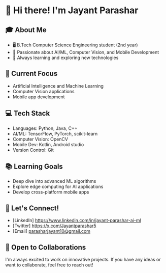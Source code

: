 # 👋 Hi there! I'm Jayant Parashar

## 🎓 About Me
- 🖥️ B.Tech Computer Science Engineering student (2nd year)
- 🧠 Passionate about AI/ML, Computer Vision, and Mobile Development
- 🌱 Always learning and exploring new technologies

## 🔭 Current Focus
- Artificial Intelligence and Machine Learning
- Computer Vision applications
- Mobile app development

## 💻 Tech Stack
- Languages: Python, Java, C++
- AI/ML: TensorFlow, PyTorch, scikit-learn
- Computer Vision: OpenCV
- Mobile Dev: Kotlin, Android studio
- Version Control: Git

## 📚 Learning Goals
- Deep dive into advanced ML algorithms
- Explore edge computing for AI applications
- Develop cross-platform mobile apps

## 🤝 Let's Connect!
- [LinkedIn] https://www.linkedin.com/in/jayant-parashar-ai-ml
- [Twitter] https://x.com/Jayantparashar5
- [Email] parasharjayant10@gmail.com

## 💼 Open to Collaborations
I'm always excited to work on innovative projects. If you have any ideas or want to collaborate, feel free to reach out!
